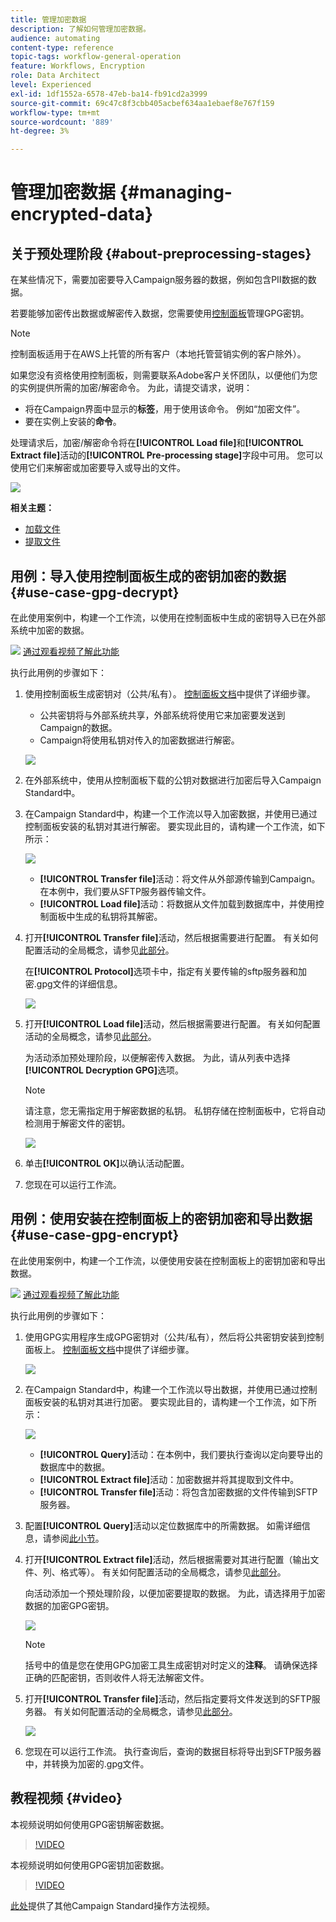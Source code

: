 ```yaml
---
title: 管理加密数据
description: 了解如何管理加密数据。
audience: automating
content-type: reference
topic-tags: workflow-general-operation
feature: Workflows, Encryption
role: Data Architect
level: Experienced
exl-id: 1df1552a-6578-47eb-ba14-fb91cd2a3999
source-git-commit: 69c47c8f3cbb405acbef634aa1ebaef8e767f159
workflow-type: tm+mt
source-wordcount: '889'
ht-degree: 3%

---
```


# 管理加密数据 {#managing-encrypted-data}

## 关于预处理阶段 {#about-preprocessing-stages}

在某些情况下，需要加密要导入Campaign服务器的数据，例如包含PII数据的数据。

若要能够加密传出数据或解密传入数据，您需要使用[控制面板](https://experienceleague.adobe.com/docs/control-panel/using/instances-settings/gpg-keys-management.html?lang=zh-Hans)管理GPG密钥。

>[!NOTE]
>
>控制面板适用于在AWS上托管的所有客户（本地托管营销实例的客户除外）。

如果您没有资格使用控制面板，则需要联系Adobe客户关怀团队，以便他们为您的实例提供所需的加密/解密命令。 为此，请提交请求，说明：

* 将在Campaign界面中显示的&#x200B;**标签**，用于使用该命令。 例如“加密文件”。
* 要在实例上安装的&#x200B;**命令**。

处理请求后，加密/解密命令将在&#x200B;**[!UICONTROL Load file]**&#x200B;和&#x200B;**[!UICONTROL Extract file]**&#x200B;活动的&#x200B;**[!UICONTROL Pre-processing stage]**&#x200B;字段中可用。 您可以使用它们来解密或加密要导入或导出的文件。

![](assets/preprocessing-encryption.png)

**相关主题：**

* [加载文件](../../automating/using/load-file.md)
* [提取文件](../../automating/using/extract-file.md)

## 用例：导入使用控制面板生成的密钥加密的数据 {#use-case-gpg-decrypt}

在此使用案例中，构建一个工作流，以使用在控制面板中生成的密钥导入已在外部系统中加密的数据。

![](assets/do-not-localize/how-to-video.png) [通过观看视频了解此功能](#video)

执行此用例的步骤如下：

1. 使用控制面板生成密钥对（公共/私有）。 [控制面板文档](https://experienceleague.adobe.com/docs/control-panel/using/instances-settings/gpg-keys-management.html?lang=zh-Hans#decrypting-data)中提供了详细步骤。

   * 公共密钥将与外部系统共享，外部系统将使用它来加密要发送到Campaign的数据。
   * Campaign将使用私钥对传入的加密数据进行解密。

   ![](assets/gpg_generate.png)

1. 在外部系统中，使用从控制面板下载的公钥对数据进行加密后导入Campaign Standard中。

1. 在Campaign Standard中，构建一个工作流以导入加密数据，并使用已通过控制面板安装的私钥对其进行解密。 要实现此目的，请构建一个工作流，如下所示：

   ![](assets/gpg_workflow.png)

   * **[!UICONTROL Transfer file]**&#x200B;活动：将文件从外部源传输到Campaign。 在本例中，我们要从SFTP服务器传输文件。
   * **[!UICONTROL Load file]**&#x200B;活动：将数据从文件加载到数据库中，并使用控制面板中生成的私钥将其解密。

1. 打开&#x200B;**[!UICONTROL Transfer file]**&#x200B;活动，然后根据需要进行配置。 有关如何配置活动的全局概念，请参见[此部分](../../automating/using/load-file.md)。

   在&#x200B;**[!UICONTROL Protocol]**&#x200B;选项卡中，指定有关要传输的sftp服务器和加密.gpg文件的详细信息。

   ![](assets/gpg_transfer.png)

1. 打开&#x200B;**[!UICONTROL Load file]**&#x200B;活动，然后根据需要进行配置。 有关如何配置活动的全局概念，请参见[此部分](../../automating/using/load-file.md)。

   为活动添加预处理阶段，以便解密传入数据。 为此，请从列表中选择&#x200B;**[!UICONTROL Decryption GPG]**&#x200B;选项。

   >[!NOTE]
   >
   >请注意，您无需指定用于解密数据的私钥。 私钥存储在控制面板中，它将自动检测用于解密文件的密钥。

   ![](assets/gpg_load.png)

1. 单击&#x200B;**[!UICONTROL OK]**&#x200B;以确认活动配置。

1. 您现在可以运行工作流。

## 用例：使用安装在控制面板上的密钥加密和导出数据 {#use-case-gpg-encrypt}

在此使用案例中，构建一个工作流，以便使用安装在控制面板上的密钥加密和导出数据。

![](assets/do-not-localize/how-to-video.png) [通过观看视频了解此功能](#video)

执行此用例的步骤如下：

1. 使用GPG实用程序生成GPG密钥对（公共/私有），然后将公共密钥安装到控制面板上。 [控制面板文档](https://experienceleague.adobe.com/docs/control-panel/using/instances-settings/gpg-keys-management.html?lang=zh-Hans#encrypting-data)中提供了详细步骤。

   ![](assets/gpg_install.png)

1. 在Campaign Standard中，构建一个工作流以导出数据，并使用已通过控制面板安装的私钥对其进行加密。 要实现此目的，请构建一个工作流，如下所示：

   ![](assets/gpg-workflow-export.png)

   * **[!UICONTROL Query]**&#x200B;活动：在本例中，我们要执行查询以定向要导出的数据库中的数据。
   * **[!UICONTROL Extract file]**&#x200B;活动：加密数据并将其提取到文件中。
   * **[!UICONTROL Transfer file]**&#x200B;活动：将包含加密数据的文件传输到SFTP服务器。

1. 配置&#x200B;**[!UICONTROL Query]**&#x200B;活动以定位数据库中的所需数据。 如需详细信息，请参阅[此小节](../../automating/using/query.md)。

1. 打开&#x200B;**[!UICONTROL Extract file]**&#x200B;活动，然后根据需要对其进行配置（输出文件、列、格式等）。 有关如何配置活动的全局概念，请参见[此部分](../../automating/using/extract-file.md)。

   向活动添加一个预处理阶段，以便加密要提取的数据。 为此，请选择用于加密数据的加密GPG密钥。

   ![](assets/gpg-extract-stage.png)

   >[!NOTE]
   >
   >括号中的值是您在使用GPG加密工具生成密钥对时定义的&#x200B;**注释**。 请确保选择正确的匹配密钥，否则收件人将无法解密文件。

1. 打开&#x200B;**[!UICONTROL Transfer file]**&#x200B;活动，然后指定要将文件发送到的SFTP服务器。 有关如何配置活动的全局概念，请参见[此部分](../../automating/using/transfer-file.md)。

   ![](assets/gpg-transfer-encrypt.png)

1. 您现在可以运行工作流。 执行查询后，查询的数据目标将导出到SFTP服务器中，并转换为加密的.gpg文件。

## 教程视频 {#video}

本视频说明如何使用GPG密钥解密数据。

>[!VIDEO](https://video.tv.adobe.com/v/41352?quality=12&captions=chi_hans)

本视频说明如何使用GPG密钥加密数据。

>[!VIDEO](https://video.tv.adobe.com/v/41338?quality=12&captions=chi_hans)

[此处](https://experienceleague.adobe.com/docs/campaign-standard-learn/tutorials/overview.html?lang=zh-Hans)提供了其他Campaign Standard操作方法视频。
